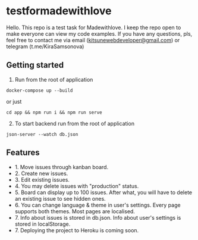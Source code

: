 # testformadewithlove

Hello. This repo is a test task for Madewithlove. I keep the repo open to make everyone can view my code examples. 
If you have any questions, pls, feel free to contact me via email (kitsunewebdeveloper@gmail.com) or telegram (t.me/KiraSamsonova)

## Getting started ##
1. Run from the root of application
```
docker-compose up --build  
```
or just 
```
cd app && npm run i && npm run serve
```
2. To start backend run from the root of application
```
json-server --watch db.json   
```

## Features ##

  <ul>
        <li>
          1. Move issues through kanban board.
        </li>
        <li>
          2. Create new issues.
        </li>
        <li>
          3. Edit existing issues.
        </li>
        <li>
          4. You may delete issues with "production" status.
        </li>
        <li>
          5. Board can display up to 100 issues. After what, you will have to delete an existing issue to see hidden ones.
        </li>
        <li>
          6. You can change language & theme in user's settings. Every page supports both themes. Most pages are localised.
        </li>
        <li>
          7. Info about issues is stored in db.json. Info about user's settings is stored in localStorage.
        </li>
        <li>
          7. Deploying the project to Heroku is coming soon.
        </li>
      </ul>
